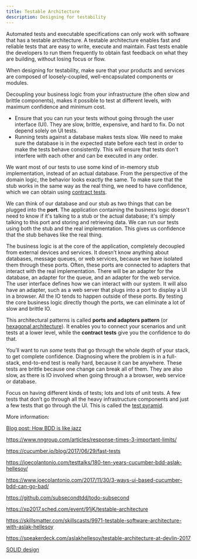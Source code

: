 ```yaml
---
title: Testable Architecture
description: Designing for testability
---
```


Automated tests and executable specifications can only work with software that has a testable architecture.
A testable architecture enables fast and reliable tests that are easy to write, execute and maintain.
Fast tests enable the developers to run them frequently to obtain fast feedback on what they are building, without losing focus or flow.

When designing for testability, make sure that your products and services are composed of loosely-coupled,
well-encapsulated components or modules.

Decoupling your business logic from your infrastructure (the often slow and brittle components),
makes it possible to test at different levels, with maximum confidence and minimum cost.

* Ensure that you can run your tests without going through the user interface (UI). They are slow, brittle, expensive, and hard to fix. Do not depend solely on UI tests.
* Running tests against a database makes tests slow. We need to make sure the database is in the expected state before each test in order to make the tests behave consistently.
This will ensure that tests don't interfere with each other and can be executed in any order.

We want most of our tests to use some kind of in-memory stub implementation, instead of an actual database.
From the perspective of the domain logic, the behavior looks exactly the same.
To make sure that the stub works in the same way as the real thing, we need to have confidence, which we can obtain using [contract tests](https://martinfowler.com/bliki/IntegrationContractTest.html).

We can think of our database and our stub as two things that can be plugged into the **port**.
The application containing the business logic doesn't need to know if it's talking to a stub or the actual database; it's simply talking to this port
and storing and retrieving data. We can run our tests using both the stub and the real implementation. This gives us confidence that the stub behaves like the real thing.

The business logic is at the core of the application, completely decoupled
from external devices and services. It doesn’t know anything about databases, message queues,
or web services, because we have isolated them through these ports. Often,
these ports are connected to adapters that interact with the real implementation.
There will be an adapter for the database, an adapter for the queue, and an adapter for the web service.
The user interface defines how we can interact with our system. It will also have an adapter, such as
a web server that plugs into a port to display a UI in a browser. All the IO tends to happen outside of these ports.
By testing the core business logic directly though the ports, we can eliminate a lot of slow and brittle IO.

This architectural patterns is called **ports and adapters pattern** (or [hexagonal architecture](http://alistair.cockburn.us/Hexagonal+architecture)).
It enables you to connect your scenarios and unit tests at a lower level, while the **contract tests** give you the confidence to do that.

You’ll want to run *some* tests that go through the whole depth of your stack, to get complete confidence.
Diagnosing where the problem is in a full-stack, end-to-end test is really hard, because it can be anywhere.
These tests are brittle because one change can break all of them. They are also slow,
as there is IO involved when going through a a browser, web service or database.

Focus on having different kinds of tests; lots and lots of unit tests.
A few tests that don’t go through all the heavy infrastructure components and just a few tests that go through the UI.
This is called the [test pyramid](https://martinfowler.com/bliki/TestPyramid.html).

More information:

[Blog post: How BDD is like jazz](https://sdjournal.org/bdd-like-jazz/)

https://www.nngroup.com/articles/response-times-3-important-limits/

https://cucumber.io/blog/2017/06/29/fast-tests

https://joecolantonio.com/testtalks/180-ten-years-cucumber-bdd-aslak-hellesoy/

https://www.joecolantonio.com/2017/11/30/3-ways-ui-based-cucumber-bdd-can-go-bad/

https://github.com/subsecondtdd/todo-subsecond

https://xp2017.sched.com/event/91jK/testable-architecture

https://skillsmatter.com/skillscasts/9971-testable-software-architecture-with-aslak-hellesoy

https://speakerdeck.com/aslakhellesoy/testable-architecture-at-devlin-2017

[SOLID design](https://en.wikipedia.org/wiki/SOLID_(object-oriented_design))